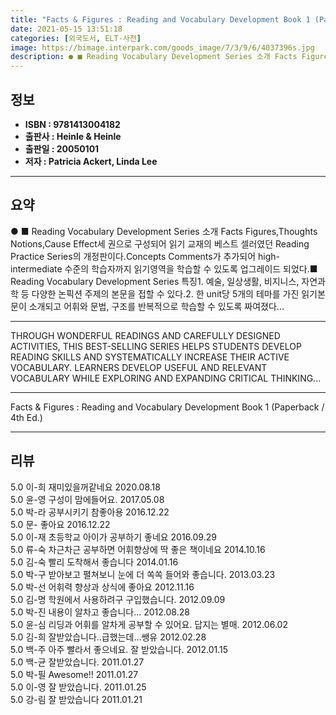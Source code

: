 ```yaml
---
title: "Facts & Figures : Reading and Vocabulary Development Book 1 (Paperback / 4th Ed.)"
date: 2021-05-15 13:51:18
categories: [외국도서, ELT-사전]
image: https://bimage.interpark.com/goods_image/7/3/9/6/4037396s.jpg
description: ● ■ Reading Vocabulary Development Series 소개 Facts Figures,Thoughts Notions,Cause Effect세 권으로 구성되어 읽기 교재의 베스트 셀러였던 Reading Practice Series의 개정판이다.Concepts
---
```


## **정보**

- **ISBN : 9781413004182**
- **출판사 : Heinle & Heinle**
- **출판일 : 20050101**
- **저자 : Patricia Ackert, Linda Lee**

------



## **요약**

●  ■ Reading  Vocabulary Development Series 소개 Facts  Figures,Thoughts  Notions,Cause  Effect세 권으로 구성되어 읽기 교재의 베스트 셀러였던 Reading Practice Series의 개정판이다.Concepts  Comments가 추가되어 high-intermediate 수준의 학습자까지 읽기영역을 학습할 수 있도록 업그레이드 되었다.■ Reading  Vocabulary Development Series 특징1. 예술, 일상생활, 비지니스, 자연과학 등 다양한 논픽션 주제의 본문을 접할 수 있다.2. 한 unit당 5개의 테마를 가진 읽기본문이 소개되고 어휘와 문법, 구조를 반복적으로 학습할 수 있도록 짜여졌다...

------

THROUGH WONDERFUL READINGS AND CAREFULLY DESIGNED ACTIVITIES, THIS BEST-SELLING SERIES HELPS STUDENTS DEVELOP READING SKILLS AND SYSTEMATICALLY INCREASE THEIR ACTIVE VOCABULARY. LEARNERS DEVELOP USEFUL AND RELEVANT VOCABULARY WHILE EXPLORING AND EXPANDING CRITICAL THINKING... 

------


Facts & Figures : Reading and Vocabulary Development Book 1 (Paperback / 4th Ed.) 

------


## **리뷰** 

5.0 이-희 재미있을꺼같네요 2020.08.18 <br/>5.0 윤-영 구성이 맘에들어요.  2017.05.08 <br/>5.0 박-라 공부시키기 참좋아용 2016.12.22 <br/>5.0 문- 좋아요 2016.12.22 <br/>5.0 이-재 초등학교 아이가 공부하기 좋네요 2016.09.29 <br/>5.0 류-숙 차근차근 공부하면 어휘향상에 딱 좋은 책이네요 2014.10.16 <br/>5.0 김-숙  빨리 도착해서  좋습니다 2014.01.16 <br/>5.0 박-구 받아보고 펼쳐보니 눈에 더 쏙쏙 들어와 좋습니다. 2013.03.23 <br/>5.0 박-선 어휘력 향상과 상식에 좋아요 2012.11.16 <br/>5.0 김-명  학원에서 사용하려구 구입했습니다. 2012.09.09 <br/>5.0 박-진 내용이 알차고 좋습니다... 2012.08.28 <br/>5.0 윤-심 리딩과 어휘를 알차게 공부할 수 있어요. 답지는 별매. 2012.06.02 <br/>5.0 김-희 잘받았습니다..급했는데...쌩유 2012.02.28 <br/>5.0 백-주  아주 빨라서 좋으네요. 잘 받았습니다. 2012.01.15 <br/>5.0 백-균 잘받았습니다.  2011.01.27 <br/>5.0 박-필 Awesome!! 2011.01.27 <br/>5.0 이-영 잘 받았습니다. 2011.01.25 <br/>5.0 강-림 잘 받았습니다  2011.01.21 <br/>